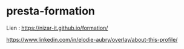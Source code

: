 # presta-formation

Lien : https://nizar-it.github.io/formation/

https://www.linkedin.com/in/elodie-aubry/overlay/about-this-profile/

